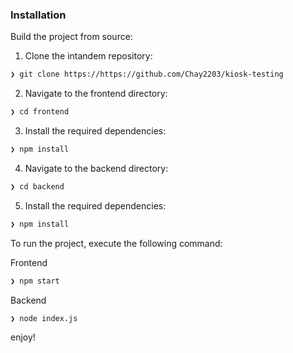 ###  Installation

Build the project from source:

1. Clone the intandem repository:
```sh
❯ git clone https://https://github.com/Chay2203/kiosk-testing
```

2. Navigate to the frontend directory:
```sh
❯ cd frontend
```

3. Install the required dependencies:
```sh
❯ npm install
```

4. Navigate to the backend directory:
```sh
❯ cd backend
```

5. Install the required dependencies:
```sh
❯ npm install
```

To run the project, execute the following command:


Frontend
```sh
❯ npm start
```
Backend
```sh
❯ node index.js
```

enjoy!
